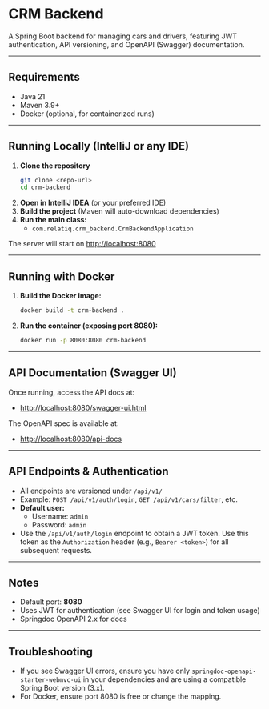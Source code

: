 # CRM Backend

A Spring Boot backend for managing cars and drivers, featuring JWT authentication, API versioning, and OpenAPI (Swagger) documentation.

---

## Requirements
- Java 21
- Maven 3.9+
- Docker (optional, for containerized runs)

---

## Running Locally (IntelliJ or any IDE)

1. **Clone the repository**
   ```sh
   git clone <repo-url>
   cd crm-backend
   ```
2. **Open in IntelliJ IDEA** (or your preferred IDE)
3. **Build the project** (Maven will auto-download dependencies)
4. **Run the main class:**
   - `com.relatiq.crm_backend.CrmBackendApplication`

The server will start on [http://localhost:8080](http://localhost:8080)

---

## Running with Docker

1. **Build the Docker image:**
   ```sh
   docker build -t crm-backend .
   ```
2. **Run the container (exposing port 8080):**
   ```sh
   docker run -p 8080:8080 crm-backend
   ```

---

## API Documentation (Swagger UI)

Once running, access the API docs at:
- [http://localhost:8080/swagger-ui.html](http://localhost:8080/swagger-ui.html)

The OpenAPI spec is available at:
- [http://localhost:8080/api-docs](http://localhost:8080/api-docs)

---

## API Endpoints & Authentication
- All endpoints are versioned under `/api/v1/`
- Example: `POST /api/v1/auth/login`, `GET /api/v1/cars/filter`, etc.
- **Default user:**
  - Username: `admin`
  - Password: `admin`
- Use the `/api/v1/auth/login` endpoint to obtain a JWT token. Use this token as the `Authorization` header (e.g., `Bearer <token>`) for all subsequent requests.

---

## Notes
- Default port: **8080**
- Uses JWT for authentication (see Swagger UI for login and token usage)
- Springdoc OpenAPI 2.x for docs

---

## Troubleshooting
- If you see Swagger UI errors, ensure you have only `springdoc-openapi-starter-webmvc-ui` in your dependencies and are using a compatible Spring Boot version (3.x).
- For Docker, ensure port 8080 is free or change the mapping.